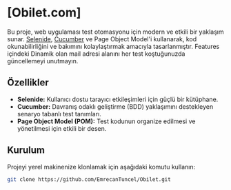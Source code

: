 # [Obilet.com]

Bu proje, web uygulaması test otomasyonu için modern ve etkili bir yaklaşım sunar. [Selenide](https://selenide.org/), [Cucumber](https://cucumber.io/) ve Page Object Model'i kullanarak, kod okunabilirliğini ve bakımını kolaylaştırmak amacıyla tasarlanmıştır.
Features içindeki Dinamik olan mail adresi alanını her test koştuğunuzda güncellemeyi unutmayın.

## Özellikler

- **Selenide:** Kullanıcı dostu tarayıcı etkileşimleri için güçlü bir kütüphane.
- **Cucumber:** Davranış odaklı geliştirme (BDD) yaklaşımını destekleyen senaryo tabanlı test tanımları.
- **Page Object Model (POM):** Test kodunun organize edilmesi ve yönetilmesi için etkili bir desen.

## Kurulum

Projeyi yerel makinenize klonlamak için aşağıdaki komutu kullanın:

```bash
git clone https://github.com/EmrecanTuncel/Obilet.git

